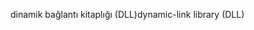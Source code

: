 <span data-ttu-id="c37df-101">dinamik bağlantı kitaplığı (DLL)</span><span class="sxs-lookup"><span data-stu-id="c37df-101">dynamic-link library (DLL)</span></span>